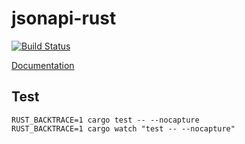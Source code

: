 # jsonapi-rust

[![Build Status](https://travis-ci.org/michiel/jsonapi-rust.svg?branch=master)](https://travis-ci.org/michiel/jsonapi-rust)

[Documentation](https://michiel.github.io/jsonapi-rust/)

## Test

    RUST_BACKTRACE=1 cargo test -- --nocapture
    RUST_BACKTRACE=1 cargo watch "test -- --nocapture"
